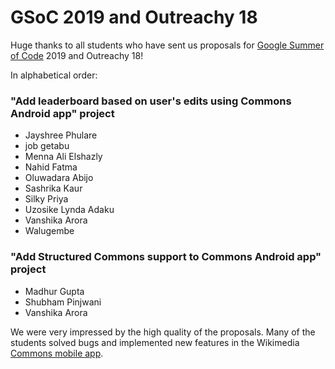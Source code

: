 # GSoC 2019 and Outreachy 18

Huge thanks to all students who have sent us proposals for [Google Summer of Code](https://summerofcode.withgoogle.com/) 2019 and Outreachy 18!

In alphabetical order:

### "Add leaderboard based on user's edits using Commons Android app" project

- Jayshree Phulare 
- job getabu 
- Menna Ali Elshazly 
- Nahid Fatma 
- Oluwadara Abijo 
- Sashrika Kaur
- Silky Priya 
- Uzosike Lynda Adaku 
- Vanshika Arora  
- Walugembe 


### "Add Structured Commons support to Commons Android app" project

- Madhur Gupta
- Shubham Pinjwani
- Vanshika Arora 

We were very impressed by the high quality of the proposals. Many of the students solved bugs and implemented new features in the Wikimedia [Commons mobile app](https://commons-app.github.io/).